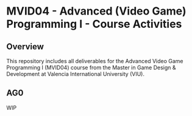# MVID04 - Advanced (Video Game) Programming I - Course Activities
## Overview
This repository includes all deliverables for the Advanced Video Game Programming I (MVID04) course from the Master in Game Design & Development at Valencia International University (VIU).
## AG0
WIP
